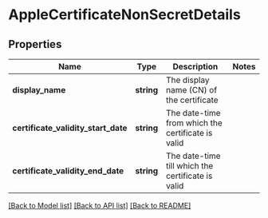 # AppleCertificateNonSecretDetails

## Properties
Name | Type | Description | Notes
------------ | ------------- | ------------- | -------------
**display_name** | **string** | The display name (CN) of the certificate | 
**certificate_validity_start_date** | **string** | The date-time from which the certificate is valid | 
**certificate_validity_end_date** | **string** | The date-time till which the certificate is valid | 

[[Back to Model list]](../README.md#documentation-for-models) [[Back to API list]](../README.md#documentation-for-api-endpoints) [[Back to README]](../README.md)


